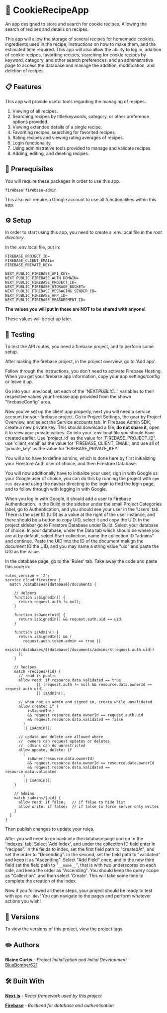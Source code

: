 # 🍪 CookieRecipeApp

An app designed to store and search for cookie recipes. Allowing the search of recipes and details on recipes.

This app will allow the storage of several recipes for homemade cookies, ingredients used in the recipe, instructions on how to make them,
and the estimated time required. This app will also allow the ability to log in, addition of cookie recipes, favoriting recipes, searching for cookie recipes by keyword, category, and other search preferences, and an administrative page to access the database and manage the addition, modification, and deletion of recipes.

## 📋 Features

This app will provide useful tools regarding the managing of recipes.

1. Viewing of all recipes.
2. Searching recipes by title/keywords, category, or other preference options provided.
3. Viewing extended details of a single recipe.
4. Favoriting recipes, searching for favorited recipes.
5. Rating recipes and viewing rating averages of recipes.
6. Login functionality.
7. Using administrative tools provided to manage and validate recipes.
8. Adding, editing, and deleting recipes.

## 🧰 Prerequisites

You will require these packages in order to use this app.

`firebase firebase-admin`

This also will require a Google account to use all functionalities within this app.

## ⚙️ Setup

In order to start using this app, you need to create a .env.local file in the _root directory_.

In the .env.local file, put in:

```
FIREBASE_PROJECT_ID=
FIREBASE_CLIENT_EMAIL=
FIREBASE_PRIVATE_KEY=

NEXT_PUBLIC_FIREBASE_API_KEY=
NEXT_PUBLIC_FIREBASE_AUTH_DOMAIN=
NEXT_PUBLIC_FIREBASE_PROJECT_ID=
NEXT_PUBLIC_FIREBASE_STORAGE_BUCKET=
NEXT_PUBLIC_FIREBASE_MESSAGING_SENDER_ID=
NEXT_PUBLIC_FIREBASE_APP_ID=
NEXT_PUBLIC_FIREBASE_MEASUREMENT_ID=
```

**The values you will put in these are NOT to be shared with anyone!**

These values will be set up later.

## 🧪 Testing

To test the API routes, you need a firebase project, and to perform some setup.

After making the firebase project, in the project overview, go to 'Add app'.

Follow through the instructions, you don't need to activate Firebase Hosting. When you get your firebase app information, copy your app settings/config or leave it up.

Go into your .env.local, set each of the 'NEXT*PUBLIC*...' variables to their respective values your firebase app provided from the shown "firebaseConfig" area.

Now you've set up the client app properly, next you will need a service account for your firebase project. Go to Project Settings, the gear by Project Overview, and select the Service accounts tab. In Firebase Admin SDK, create a new private key. This should download a file, **do not share it**, open it to view your private values. Go into your .env.local file you should have created earlier. Use 'project_id' as the value for 'FIREBASE_PROJECT_ID', use 'client_email' as the value for 'FIREBASE_CLIENT_EMAIL', and use all of 'private_key' as the value for 'FIREBASE_PRIVATE_KEY'

You will also have to define admins, which is done here by first initializing your Firestore Auth user of choice, and then Firestore Database.

You will now additionally have to initialize your user, sign in with Google as your Google user of choice, you can do this by running the project with `npm run dev` and using the navbar directing to the login to find the login page, and to follow through with logging in with Google.

When you log in with Google, it should add a user to Firebase Authentication. In the Build in the sidebar under the small Project Categories label, go to Authentication, and you should see your user in the 'Users' tab. There is the user ID (UID) as a value at the right of the user instance, and there should be a button to copy UID, select it and copy the UID. In the project sidebar go to Firestore Database under Build. Select your database of choice. In your database, under the Data tab which should be where you are at by default, select Start collection, name the collection ID "admins" and continue. Paste the UID into the ID of the document makign the document ID the UID, and you may name a string value "uid" and paste the UID as the value.

In the database page, go to the 'Rules' tab. Take away the code and paste this code in:

```
rules_version = '2';
service cloud.firestore {
  match /databases/{database}/documents {

    // Helpers
    function isSignedIn() {
      return request.auth != null;
    }

    function isOwner(uid) {
      return isSignedIn() && request.auth.uid == uid;
    }

    function isAdmin() {
      return isSignedIn() && (
        request.auth.token.admin == true ||
        exists(/databases/$(database)/documents/admins/$(request.auth.uid))
      );
    }

    // Recipes
    match /recipes/{id} {
      // read is public
      allow read: if resource.data.validated == true
              || (request.auth != null && resource.data.ownerId == request.auth.uid)
              || isAdmin();

      // when not an admin and signed in, create while unvalidated
      allow create: if (
          isSignedIn()
          && request.resource.data.ownerId == request.auth.uid
          && request.resource.data.validated == false
        )
        || isAdmin();

      // update and delete are allowed where
      //  owners can request updates or deletes
      //  admins can do unrestricted
      allow update, delete: if
        (
          isOwner(resource.data.ownerId)
          && request.resource.data.ownerId == resource.data.ownerId
          && request.resource.data.validated == resource.data.validated
        )
        || isAdmin();
    }

    // Admins
    match /admins/{uid} {
      allow read: if false;   // if false to hide list
      allow write: if false;  // if false to force server-only writes
    }
  }
}
```

Then publish changes to update your rules.

After you will need to go back into the database page and go to the 'Indexes' tab. Select 'Add Index', and under the collection ID field enter in "recipes". In the fields to index, set the first field path to "createdAt", and set the order to "Decending". In the second, set the field path to "validated" and keep it as "Ascending". Select "Add Field" once, and in the new third field set the field path to "`__name__`", that is with two underscores on each side, and keep the order as "Ascending". You should keep the query scope as "Collection", and then select 'Create'. This will take some time to complete the creation of the index.

Now if you followed all these steps, your project should be ready to test with `npm run dev`! You can navigate to the pages and perform whatever actions you wish!

## 📌 Versions

To view the versions of this project, view the project tags.

## ✏️ Authors

**Blaine Curtis** - _Project Initialization and Initial Development_ - [BlueBomber621](https://github.com/BlueBomber621)

## 🛠️ Built With

[**Next.js**](https://nextjs.org/) - _React framework used by this project_

[**Firebase**](https://firebase.google.com/) - _Backend for database and authentication_

```

```
